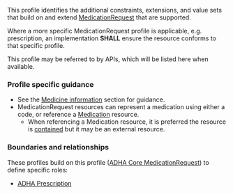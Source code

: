 This profile identifies the additional constraints, extensions, and value sets that build on and extend [MedicationRequest](http://hl7.org/fhir/R4/medicationrequest.html) that are supported. 

Where a more specific MedicationRequest profile is applicable, e.g. prescription, an implementation **SHALL** ensure the resource conforms to that specific profile.

This profile may be referred to by APIs, which will be listed here when available.


### Profile specific guidance
- See the [Medicine information](guidance.html#medicine-information) section for guidance.
- MedicationRequest resources can represent a medication using either a code, or reference a [Medication](http://hl7.org/fhir/R4/medication.html) resource.
  - When referencing a Medication resource, it is preferred the resource is [contained](http://hl7.org/fhir/R4/references.html#contained) but it may be an external resource.


### Boundaries and relationships
These profiles build on this profile ([ADHA Core MedicationRequest](StructureDefinition-dh-medicationrequest-core-1.html)) to define specific roles:
* [ADHA Prescription](StructureDefinition-dh-medicationrequest-pres-1.html)